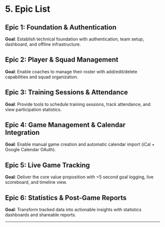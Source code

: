 # 5. Epic List

## Epic 1: Foundation & Authentication
**Goal**: Establish technical foundation with authentication, team setup, dashboard, and offline infrastructure.

## Epic 2: Player & Squad Management
**Goal**: Enable coaches to manage their roster with add/edit/delete capabilities and squad organization.

## Epic 3: Training Sessions & Attendance
**Goal**: Provide tools to schedule training sessions, track attendance, and view participation statistics.

## Epic 4: Game Management & Calendar Integration
**Goal**: Enable manual game creation and automatic calendar import (iCal + Google Calendar OAuth).

## Epic 5: Live Game Tracking
**Goal**: Deliver the core value proposition with <5 second goal logging, live scoreboard, and timeline view.

## Epic 6: Statistics & Post-Game Reports
**Goal**: Transform tracked data into actionable insights with statistics dashboards and shareable reports.

---
